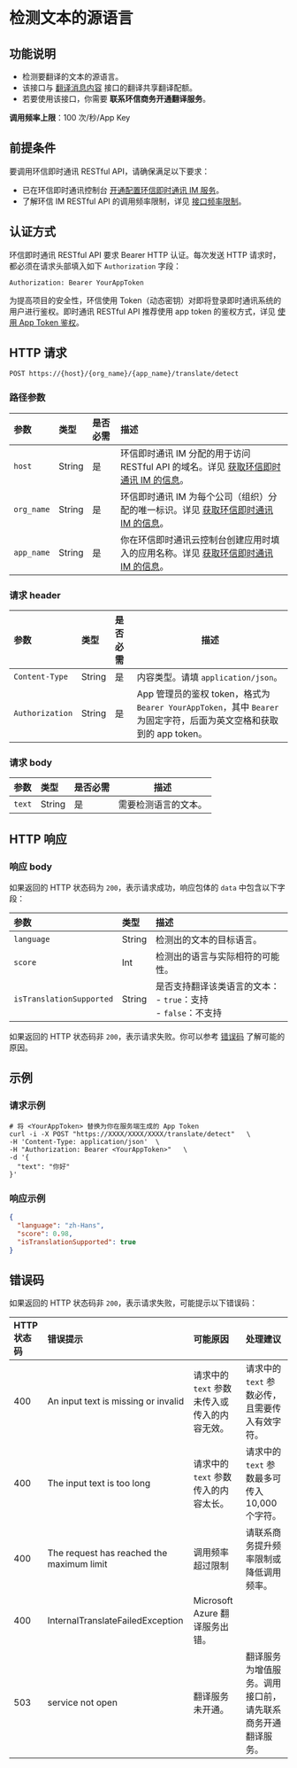 # 检测文本的源语言

## 功能说明

- 检测要翻译的文本的源语言。
- 该接口与 [翻译消息内容](message_translation_text.html) 接口的翻译共享翻译配额。
- 若要使用该接口，你需要 **联系环信商务开通翻译服务**。

**调用频率上限**：100 次/秒/App Key

## 前提条件

要调用环信即时通讯 RESTful API，请确保满足以下要求：

- 已在环信即时通讯控制台 [开通配置环信即时通讯 IM 服务](enable_and_configure_IM.html)。
- 了解环信 IM RESTful API 的调用频率限制，详见 [接口频率限制](limitationapi.html)。

## 认证方式

环信即时通讯 RESTful API 要求 Bearer HTTP 认证。每次发送 HTTP 请求时，都必须在请求头部填入如下 `Authorization` 字段：

`Authorization: Bearer YourAppToken`

为提高项目的安全性，环信使用 Token（动态密钥）对即将登录即时通讯系统的用户进行鉴权。即时通讯 RESTful API 推荐使用 app token 的鉴权方式，详见 [使用 App Token 鉴权](easemob_app_token.html)。
  
## HTTP 请求  

```http
POST https://{host}/{org_name}/{app_name}/translate/detect
```

### 路径参数

| 参数       | 类型   | 是否必需 | 描述        |
| :--------- | :----- | :------- | :--------------- |
| `host`     | String | 是       | 环信即时通讯 IM 分配的用于访问 RESTful API 的域名。详见 [获取环信即时通讯 IM 的信息](enable_and_configure_IM.html#获取环信即时通讯-im-的信息)。 |
| `org_name` | String | 是       | 环信即时通讯 IM 为每个公司（组织）分配的唯一标识。详见 [获取环信即时通讯 IM 的信息](enable_and_configure_IM.html#获取环信即时通讯-im-的信息)。  |
| `app_name` | String | 是       | 你在环信即时通讯云控制台创建应用时填入的应用名称。详见 [获取环信即时通讯 IM 的信息](enable_and_configure_IM.html#获取环信即时通讯-im-的信息)。  |

### 请求 header

| 参数            | 类型   | 是否必需 | 描述                 |
| :-------------- | :----- | :------- | --------------------------------- |
| `Content-Type`  | String | 是       | 内容类型。请填 `application/json`。     |
| `Authorization` | String | 是       | App 管理员的鉴权 token，格式为 `Bearer YourAppToken`，其中 `Bearer` 为固定字符，后面为英文空格和获取到的 app token。 |

### 请求 body

| 参数            | 类型   | 是否必需 | 描述                 |
| :-------------- | :----- | :------- | --------------------------------- |
| `text`  | String | 是       | 需要检测语言的文本。     |

## HTTP 响应

### 响应 body

如果返回的 HTTP 状态码为 `200`，表示请求成功，响应包体的 `data` 中包含以下字段：

| 参数            | 类型   | 描述                 |
| :-------------- | :----- | :------- |
| `language`  | String | 检测出的文本的目标语言。    |
| `score`  | Int | 检测出的语言与实际相符的可能性。 | 
| `isTranslationSupported`  | String | 是否支持翻译该类语言的文本：<br/> - `true`：支持 <br/> - `false`：不支持 |

如果返回的 HTTP 状态码非 `200`，表示请求失败。你可以参考 [错误码](error.html) 了解可能的原因。

## 示例

### 请求示例

```shell
# 将 <YourAppToken> 替换为你在服务端生成的 App Token
curl -i -X POST "https://XXXX/XXXX/XXXX/translate/detect"   \
-H 'Content-Type: application/json'  \
-H "Authorization: Bearer <YourAppToken>"   \
-d '{
  "text": "你好"
}'
```

### 响应示例

```json
{
  "language": "zh-Hans",
  "score": 0.98,
  "isTranslationSupported": true
}
```

## 错误码

如果返回的 HTTP 状态码非 `200`，表示请求失败，可能提示以下错误码：

| HTTP 状态码 | 错误提示                  | 可能原因    | 处理建议      |
|:---------|:----------------------|:--------|:----------|
| 400   | An input text is missing or invalid  | 请求中的 `text` 参数未传入或传入的内容无效。    | 请求中的 `text` 参数必传，且需要传入有效字符。      |
| 400   | The input text is too long                  | 请求中的 `text` 参数传入的内容太长。    | 请求中的 `text` 参数最多可传入 10,000 个字符。|
| 400   | The request has reached the maximum limit  | 调用频率超过限制    | 请联系商务提升频率限制或降低调用频率。      |
| 400   | InternalTranslateFailedException                  | Microsoft Azure 翻译服务出错。   |       |
| 503   | service not open                  | 翻译服务未开通。    | 翻译服务为增值服务。调用接口前，请先联系商务开通翻译服务。      |